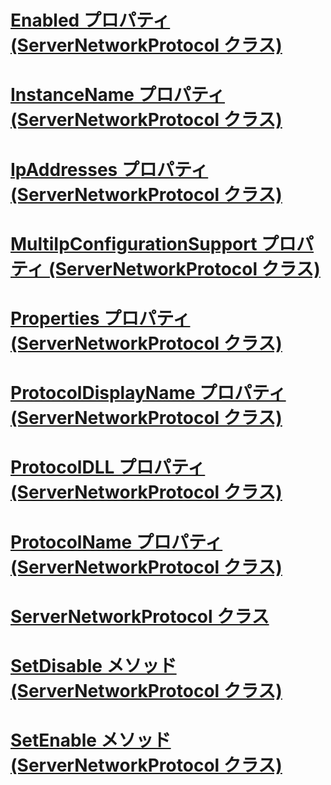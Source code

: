 # [Enabled プロパティ (ServerNetworkProtocol クラス)](enabled-property-servernetworkprotocol-class.md)
# [InstanceName プロパティ (ServerNetworkProtocol クラス)](instancename-property-servernetworkprotocol-class.md)
# [IpAddresses プロパティ (ServerNetworkProtocol クラス)](ipaddresses-property-servernetworkprotocol-class.md)
# [MultiIpConfigurationSupport プロパティ (ServerNetworkProtocol クラス)](multiipconfigurationsupport-property-servernetworkprotocol-class.md)
# [Properties プロパティ (ServerNetworkProtocol クラス)](properties-property-servernetworkprotocol-class.md)
# [ProtocolDisplayName プロパティ (ServerNetworkProtocol クラス)](protocoldisplayname-property-servernetworkprotocol-class.md)
# [ProtocolDLL プロパティ (ServerNetworkProtocol クラス)](protocoldll-property-servernetworkprotocol-class.md)
# [ProtocolName プロパティ (ServerNetworkProtocol クラス)](protocolname-property-servernetworkprotocol-class.md)
# [ServerNetworkProtocol クラス](servernetworkprotocol-class.md)
# [SetDisable メソッド (ServerNetworkProtocol クラス)](setdisable-method-servernetworkprotocol-class.md)
# [SetEnable メソッド (ServerNetworkProtocol クラス)](setenable-method-servernetworkprotocol-class.md)
